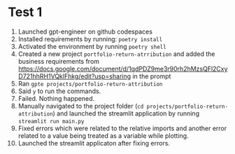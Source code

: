 # Test 1

1. Launched gpt-engineer on github codespaces
2. Installed requirements by running: `poetry install`
3. Activated the environment by running `poetry shell`
4. Created a new project `portfolio-return-atrribution` and added the business requirements from https://docs.google.com/document/d/1qdPDZ9me3r90rh2hMzsQFl2CxyD721hhRH1VQklFhkg/edit?usp=sharing in the prompt
5. Ran `gpte projects/portfolio-return-attribution`
6. Said `y` to run the commands.
7. Failed. Nothing happened.
8. Manually navigated to the project folder (`cd projects/portfolio-return-attribution`) and launched the streamlit application by running `streamlit run main.py`
9. Fixed errors which were related to the relative imports and another error related to a value being treated as a variable while plotting.
10. Launched the streamlit applicaton after fixing errors.
